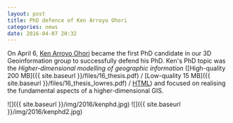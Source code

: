 ```yaml
---
layout: post
title: PhD defence of Ken Arroyo Ohori
categories: news
date: 2016-04-07 20:32
---
```


On April 6, [Ken Arroyo Ohori](https://3d.bk.tudelft.nl/ken/) became the first PhD candidate in our 3D Geoinformation group to successfully defend his PhD. Ken's PhD topic was the *Higher-dimensional modelling of geographic information* ([High-quality 200 MB]({{ site.baseurl }}/files/16_thesis.pdf) / [Low-quality 15 MB]({{ site.baseurl }}/files/16_thesis_lowres.pdf) / [HTML](https://3d.bk.tudelft.nl/ken/en/thesis/)) and focused on realising the fundamental aspects of a higher-dimensional GIS.

![]({{ site.baseurl }}/img/2016/kenphd.jpg)
![]({{ site.baseurl }}/img/2016/kenphd2.jpg)